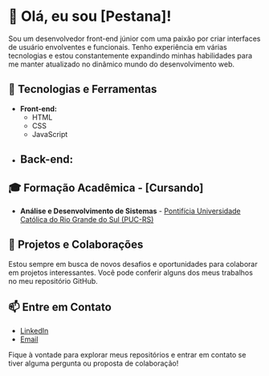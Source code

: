 # 👋 Olá, eu sou [Pestana]!

Sou um desenvolvedor front-end júnior com uma paixão por criar interfaces de usuário envolventes e funcionais. 
Tenho experiência em várias tecnologias e estou constantemente expandindo minhas habilidades para me manter atualizado no dinâmico mundo do desenvolvimento web.

## 🚀 Tecnologias e Ferramentas
- **Front-end:**
  - HTML
  - CSS
  - JavaScript
- **Back-end:**
  - 
## 🎓 Formação Acadêmica - [Cursando]

- **Análise e Desenvolvimento de Sistemas** - [Pontifícia Universidade Católica do Rio Grande do Sul (PUC-RS)](https://online.pucrs.br/graduacao/analise-desenvolvimento-sistemas-full-stack-mobile)

## 💼 Projetos e Colaborações
Estou sempre em busca de novos desafios e oportunidades para colaborar em projetos interessantes. 
Você pode conferir alguns dos meus trabalhos no meu repositório GitHub.

## 📫 Entre em Contato
- [LinkedIn](https://www.linkedin.com/in/bybrunopestana/)
- [Email](mailto:eu@pestana.ai)

Fique à vontade para explorar meus repositórios e entrar em contato se tiver alguma pergunta ou proposta de colaboração!
